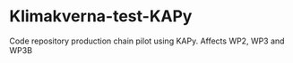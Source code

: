 # Klimakverna-test-KAPy
Code repository production chain pilot using KAPy. Affects WP2, WP3 and WP3B
